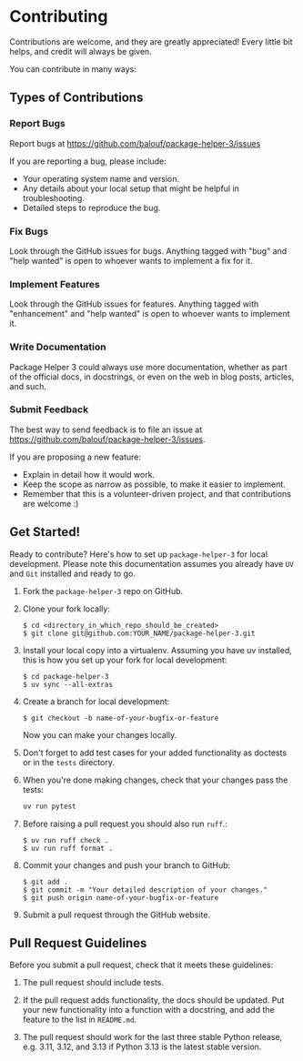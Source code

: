 ```{highlight} shell
```

# Contributing

Contributions are welcome, and they are greatly appreciated! Every little bit
helps, and credit will always be given.

You can contribute in many ways:

## Types of Contributions

### Report Bugs

Report bugs at https://github.com/balouf/package-helper-3/issues

If you are reporting a bug, please include:

- Your operating system name and version.
- Any details about your local setup that might be helpful in troubleshooting.
- Detailed steps to reproduce the bug.

### Fix Bugs

Look through the GitHub issues for bugs. Anything tagged with "bug"
and "help wanted" is open to whoever wants to implement a fix for it.

### Implement Features

Look through the GitHub issues for features. Anything tagged with "enhancement"
and "help wanted" is open to whoever wants to implement it.

### Write Documentation

Package Helper 3 could always use more documentation, whether as part of
the official docs, in docstrings, or even on the web in blog posts, articles,
and such.

### Submit Feedback

The best way to send feedback is to file an issue at
https://github.com/balouf/package-helper-3/issues.

If you are proposing a new feature:

- Explain in detail how it would work.
- Keep the scope as narrow as possible, to make it easier to implement.
- Remember that this is a volunteer-driven project, and that contributions
  are welcome :)

## Get Started!

Ready to contribute? Here's how to set up `package-helper-3` for local
development. Please note this documentation assumes you already have
`UV` and `Git` installed and ready to go.

1. Fork the `package-helper-3` repo on GitHub.

2. Clone your fork locally:
    ```console
    $ cd <directory_in_which_repo_should_be_created>
    $ git clone git@github.com:YOUR_NAME/package-helper-3.git
    ```
   
3. Install your local copy into a virtualenv. Assuming you have uv installed, this is how you set up your fork for local development:

   ```console
   $ cd package-helper-3 
   $ uv sync --all-extras
   ```

4. Create a branch for local development:
    ```console
    $ git checkout -b name-of-your-bugfix-or-feature
    ```

    Now you can make your changes locally.

5. Don't forget to add test cases for your added functionality as doctests or in the ``tests`` directory.

6. When you're done making changes, check that your changes pass the tests:
    ```bash
    uv run pytest
    ```

7. Before raising a pull request you should also run `ruff`.:
    ```console
    $ uv run ruff check .
    $ uv run ruff format . 
    ```

8. Commit your changes and push your branch to GitHub:
    ```console
    $ git add .
    $ git commit -m "Your detailed description of your changes."
    $ git push origin name-of-your-bugfix-or-feature
    ```

9. Submit a pull request through the GitHub website.

## Pull Request Guidelines

Before you submit a pull request, check that it meets these guidelines:

1. The pull request should include tests.

2. If the pull request adds functionality, the docs should be updated. Put your
   new functionality into a function with a docstring, and add the feature to
   the list in `README.md`.

3. The pull request should work for the last three stable Python release, e.g. 3.11, 3.12, and 3.13 if Python 3.13 is the latest stable version.
